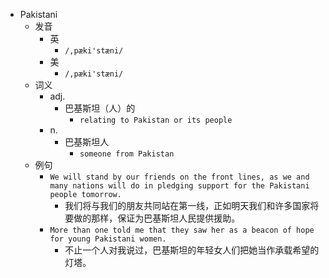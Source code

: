 - Pakistani
  - 发音
    - 英
      - `/,pæki'stæni/`
    - 美
      - `/,pæki'stæni/`
  - 词义
    - adj.
      - 巴基斯坦（人）的
        - `relating to Pakistan or its people`
    - n.
      - 巴基斯坦人
        - `someone from Pakistan`
  - 例句
    - `We will stand by our friends on the front lines, as we and many nations will do in pledging support for the Pakistani people tomorrow.`
      - 我们将与我们的朋友共同站在第一线，正如明天我们和许多国家将要做的那样，保证为巴基斯坦人民提供援助。
    - `More than one told me that they saw her as a beacon of hope for young Pakistani women.`
      - 不止一个人对我说过，巴基斯坦的年轻女人们把她当作承载希望的灯塔。

